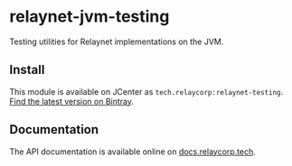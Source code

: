 # relaynet-jvm-testing

Testing utilities for Relaynet implementations on the JVM.

## Install

This module is available on JCenter as `tech.relaycorp:relaynet-testing`. [Find the latest version on Bintray](https://bintray.com/relaycorp/maven/tech.relaycorp.relaynet.testing).

## Documentation

The API documentation is available online on [docs.relaycorp.tech](https://docs.relaycorp.tech/relaynet-jvm-testing/).
